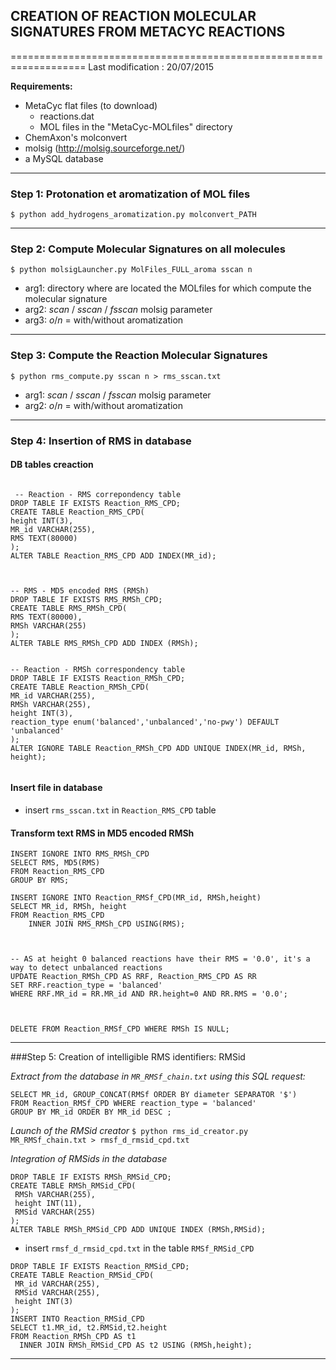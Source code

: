 ## CREATION OF REACTION MOLECULAR SIGNATURES FROM METACYC REACTIONS
===================================================================
Last modification : 20/07/2015


__Requirements:__

* MetaCyc flat files (to download)
  * reactions.dat
  * MOL files in the "MetaCyc-MOLfiles" directory
* ChemAxon's molconvert
* molsig (http://molsig.sourceforge.net/)
* a MySQL database

----------------------------------------------------------------------------------------------------------------------

### Step 1: Protonation et aromatization of MOL files


`$ python add_hydrogens_aromatization.py molconvert_PATH`


----------------------------------------------------------------------------------------------------------------------

### Step 2: Compute Molecular Signatures on all molecules

`$ python molsigLauncher.py MolFiles_FULL_aroma sscan n`

* arg1: directory where are located the MOLfiles for which compute the molecular signature
* arg2: *scan* / *sscan* / *fsscan* molsig parameter
* arg3: *o*/*n* = with/without aromatization


----------------------------------------------------------------------------------------------------------------------

### Step 3: Compute the Reaction Molecular Signatures


`$ python rms_compute.py sscan n > rms_sscan.txt`

* arg1: *scan* / *sscan* / *fsscan* molsig parameter
* arg2: *o*/*n* = with/without aromatization

----------------------------------------------------------------------------------------------------------------------

### Step 4: Insertion of RMS in database

    
#### DB tables creaction

```MySQL
    
 -- Reaction - RMS correpondency table
DROP TABLE IF EXISTS Reaction_RMS_CPD;
CREATE TABLE Reaction_RMS_CPD(
height INT(3),
MR_id VARCHAR(255),
RMS TEXT(80000)
);
ALTER TABLE Reaction_RMS_CPD ADD INDEX(MR_id);


    
-- RMS - MD5 encoded RMS (RMSh)
DROP TABLE IF EXISTS RMS_RMSh_CPD;
CREATE TABLE RMS_RMSh_CPD(
RMS TEXT(80000),
RMSh VARCHAR(255)
);
ALTER TABLE RMS_RMSh_CPD ADD INDEX (RMSh);
    

-- Reaction - RMSh correspondency table
DROP TABLE IF EXISTS Reaction_RMSh_CPD;
CREATE TABLE Reaction_RMSh_CPD(
MR_id VARCHAR(255),
RMSh VARCHAR(255),
height INT(3),
reaction_type enum('balanced','unbalanced','no-pwy') DEFAULT 'unbalanced'
);
ALTER IGNORE TABLE Reaction_RMSh_CPD ADD UNIQUE INDEX(MR_id, RMSh, height);
    
```	
	
	

     
#### Insert file in database
* insert `rms_sscan.txt` in `Reaction_RMS_CPD` table 
        

#### Transform text RMS in MD5 encoded RMSh

```MySQL
INSERT IGNORE INTO RMS_RMSh_CPD
SELECT RMS, MD5(RMS)
FROM Reaction_RMS_CPD
GROUP BY RMS;
     
INSERT IGNORE INTO Reaction_RMSf_CPD(MR_id, RMSh,height)
SELECT MR_id, RMSh, height
FROM Reaction_RMS_CPD 
    INNER JOIN RMS_RMSh_CPD USING(RMS);
        

    
-- AS at height 0 balanced reactions have their RMS = '0.0', it's a way to detect unbalanced reactions
UPDATE Reaction_RMSh_CPD AS RRF, Reaction_RMS_CPD AS RR
SET RRF.reaction_type = 'balanced'
WHERE RRF.MR_id = RR.MR_id AND RR.height=0 AND RR.RMS = '0.0'; 
    
     
    
DELETE FROM Reaction_RMSf_CPD WHERE RMSh IS NULL;
```

----------------------------------------------------------------------------------------------------------------------

###Step 5: Creation of intelligible RMS identifiers: RMSid

_Extract from the database in `MR_RMSf_chain.txt` using this SQL request:_

```MySQL
SELECT MR_id, GROUP_CONCAT(RMSf ORDER BY diameter SEPARATOR '$') 
FROM Reaction_RMSf_CPD WHERE reaction_type = 'balanced' 
GROUP BY MR_id ORDER BY MR_id DESC ;
```


_Launch of the RMSid creator_
`$ python rms_id_creator.py MR_RMSf_chain.txt > rmsf_d_rmsid_cpd.txt`



_Integration of RMSids in the database_

```MySQL
DROP TABLE IF EXISTS RMSh_RMSid_CPD;
CREATE TABLE RMSh_RMSid_CPD(
 RMSh VARCHAR(255),
 height INT(11),
 RMSid VARCHAR(255)
);
ALTER TABLE RMSh_RMSid_CPD ADD UNIQUE INDEX (RMSh,RMSid);
```


* insert `rmsf_d_rmsid_cpd.txt` in the table `RMSf_RMSid_CPD`


```MySQL
DROP TABLE IF EXISTS Reaction_RMSid_CPD;
CREATE TABLE Reaction_RMSid_CPD(
 MR_id VARCHAR(255),
 RMSid VARCHAR(255),
 height INT(3)
);
INSERT INTO Reaction_RMSid_CPD
SELECT t1.MR_id, t2.RMSid,t2.height
FROM Reaction_RMSh_CPD AS t1
  INNER JOIN RMSh_RMSid_CPD AS t2 USING (RMSh,height);
```

----------------------------------------------------------------------------------------------------------------------


